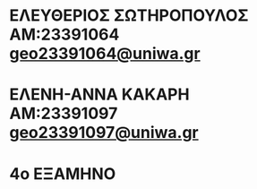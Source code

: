 # ΕΛΕΥΘΕΡΙΟΣ ΣΩΤΗΡΟΠΟΥΛΟΣ ΑΜ:23391064 geo23391064@uniwa.gr
# ΕΛΕΝΗ-ΑΝΝΑ ΚΑΚΑΡΗ ΑΜ:23391097 geo23391097@uniwa.gr
# 4ο ΕΞΑΜΗΝΟ
